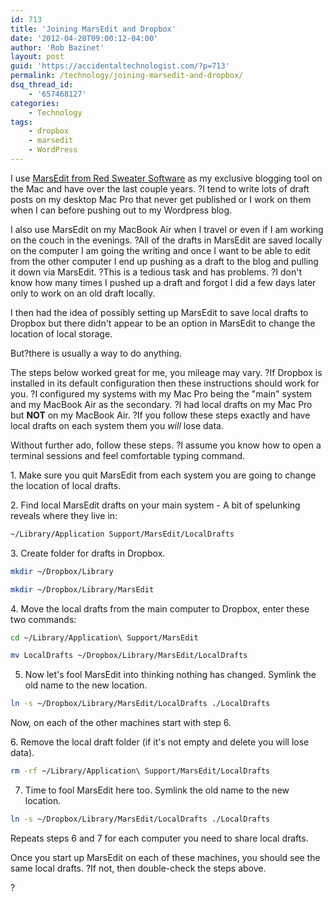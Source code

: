 ```yaml
---
id: 713
title: 'Joining MarsEdit and Dropbox'
date: '2012-04-20T09:00:12-04:00'
author: 'Rob Bazinet'
layout: post
guid: 'https://accidentaltechnologist.com/?p=713'
permalink: /technology/joining-marsedit-and-dropbox/
dsq_thread_id:
    - '657468127'
categories:
    - Technology
tags:
    - dropbox
    - marsedit
    - WordPress
---
```


I use [MarsEdit from Red Sweater Software](http://www.red-sweater.com/marsedit/) as my exclusive blogging tool on the Mac and have over the last couple years. ?I tend to write lots of draft posts on my desktop Mac Pro that never get published or I work on them when I can before pushing out to my Wordpress blog.

I also use MarsEdit on my MacBook Air when I travel or even if I am working on the couch in the evenings. ?All of the drafts in MarsEdit are saved locally on the computer I am going the writing and once I want to be able to edit from the other computer I end up pushing as a draft to the blog and pulling it down via MarsEdit. ?This is a tedious task and has problems. ?I don't know how many times I pushed up a draft and forgot I did a few days later only to work on an old draft locally.

I then had the idea of possibly setting up MarsEdit to save local drafts to Dropbox but there didn't appear to be an option in MarsEdit to change the location of local storage.

But?there is usually a way to do anything.

The steps below worked great for me, you mileage may vary. ?If Dropbox is installed in its default configuration then these instructions should work for you. ?I configured my systems with my Mac Pro being the "main" system and my MacBook Air as the secondary. ?I had local drafts on my Mac Pro but **NOT** on my MacBook Air. ?If you follow these steps exactly and have local drafts on each system them you *will* lose data.

Without further ado, follow these steps. ?I assume you know how to open a terminal sessions and feel comfortable typing command.

1\. Make sure you quit MarsEdit from each system you are going to change the location of local drafts.

2\. Find local MarsEdit drafts on your main system - A bit of spelunking reveals where they live in:

```bash
~/Library/Application Support/MarsEdit/LocalDrafts
```

3\. Create folder for drafts in Dropbox.

```bash
mkdir ~/Dropbox/Library
```

```bash
mkdir ~/Dropbox/Library/MarsEdit
```

4\. Move the local drafts from the main computer to Dropbox, enter these two commands:

```bash
cd ~/Library/Application\ Support/MarsEdit
```

```bash
mv LocalDrafts ~/Dropbox/Library/MarsEdit/LocalDrafts
```

5. Now let's fool MarsEdit into thinking nothing has changed. Symlink the old name to the new location.

```bash
ln -s ~/Dropbox/Library/MarsEdit/LocalDrafts ./LocalDrafts
```

Now, on each of the other machines start with step 6.

6\. Remove the local draft folder (if it's not empty and delete you will lose data).

```bash
rm -rf ~/Library/Application\ Support/MarsEdit/LocalDrafts
```

7. Time to fool MarsEdit here too. Symlink the old name to the new location.

```bash
ln -s ~/Dropbox/Library/MarsEdit/LocalDrafts ./LocalDrafts
```

Repeats steps 6 and 7 for each computer you need to share local drafts.

Once you start up MarsEdit on each of these machines, you should see the same local drafts. ?If not, then double-check the steps above.

?